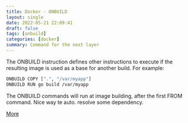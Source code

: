 ```yaml
---
title: Docker - ONBUILD
layout: single
date: 2022-05-21 22:09:41
draft: false
tags: [onbuild]
categories: [docker]
summary: Command for the next layer
---
```

The ONBUILD instruction defines other instructions to execute if the resulting image is used as a base for another build. For example:

```bash
ONBUILD COPY [".", "/var/myapp"]
ONBUILD RUN go build /var/myapp
```

The ONBUILD commands will run at image building, after the first FROM command. Nice way te auto. resolve some dependency.

[More](https://duckduckgo.com/?q=docker%20onbuild&t=vivaldi)
